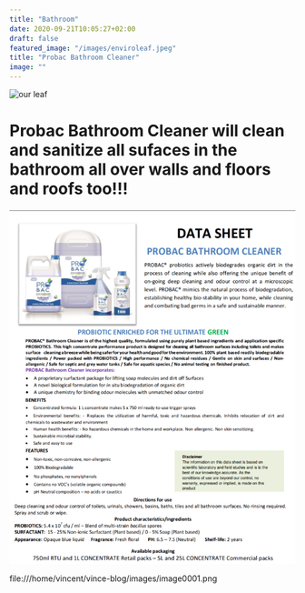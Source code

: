 ```yaml
---
title: "Bathroom"
date: 2020-09-21T10:05:27+02:00
draft: false
featured_image: "/images/enviroleaf.jpeg"
title: "Probac Bathroom Cleaner"
image: ""
---
```

![our leaf](/img/enviroleaf.jpeg)

**Probac Bathroom Cleaner will clean and sanitize all sufaces in the bathroom all over walls and floors and roofs too!!!**
=======
![bathroom](/images/bathroom.png)


file:///home/vincent/vince-blog/images/image0001.png